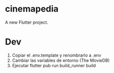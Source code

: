 # cinemapedia

A new Flutter project.

# Dev

1. Copiar el .env.template y renombrarlo a .env
2. Cambiar las variables de entorno (The MovieDB)
3. Ejecutar flutter pub run build_runner build
